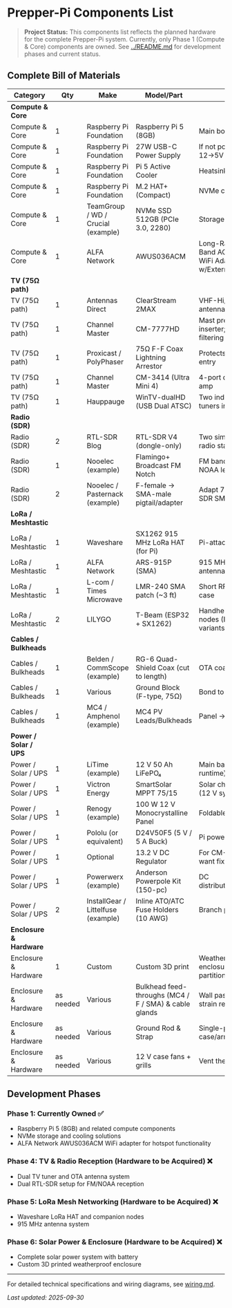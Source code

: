 # Prepper-Pi Components List

> **Project Status:** This components list reflects the planned hardware for the complete Prepper-Pi system. Currently, only Phase 1 (Compute & Core) components are owned. See [../README.md](../README.md) for development phases and current status.

## Complete Bill of Materials

| Category | Qty | Make | Model/Part | Notes |
|----------|-----|------|------------|-------|
| **Compute & Core** | | | | |
| Compute & Core | 1 | Raspberry Pi Foundation | Raspberry Pi 5 (8GB) | Main board |
| Compute & Core | 1 | Raspberry Pi Foundation | 27W USB-C Power Supply | If not powering from 12→5V buck |
| Compute & Core | 1 | Raspberry Pi Foundation | Pi 5 Active Cooler | Heatsink + fan |
| Compute & Core | 1 | Raspberry Pi Foundation | M.2 HAT+ (Compact) | NVMe carrier for Pi 5 |
| Compute & Core | 1 | TeamGroup / WD / Crucial (example) | NVMe SSD 512GB (PCIe 3.0, 2280) | Storage |
| Compute & Core | 1 | ALFA Network | AWUS036ACM | Long-Range Dual-Band AC1200 USB WiFi Adapter w/External Antenna |
| **TV (75Ω path)** | | | | |
| TV (75Ω path) | 1 | Antennas Direct | ClearStream 2MAX | VHF-Hi/UHF OTA antenna |
| TV (75Ω path) | 1 | Channel Master | CM-7777HD | Mast preamp + power inserter; FM-trap/LTE filtering |
| TV (75Ω path) | 1 | Proxicast / PolyPhaser | 75Ω F-F Coax Lightning Arrestor | Protects OTA run; at entry |
| TV (75Ω path) | 1 | Channel Master | CM-3414 (Ultra Mini 4) | 4-port distribution amp |
| TV (75Ω path) | 1 | Hauppauge | WinTV-dualHD (USB Dual ATSC) | Two independent TV tuners in one |
| **Radio (SDR)** | | | | |
| Radio (SDR) | 2 | RTL-SDR Blog | RTL-SDR V4 (dongle-only) | Two simultaneous radio stations |
| Radio (SDR) | 1 | Nooelec (example) | Flamingo+ Broadcast FM Notch | FM band-stop for NOAA leg |
| Radio (SDR) | 2 | Nooelec / Pasternack (example) | F-female → SMA-male pigtail/adapter | Adapt 75Ω RG-6 to SDR SMA |
| **LoRa / Meshtastic** | | | | |
| LoRa / Meshtastic | 1 | Waveshare | SX1262 915 MHz LoRa HAT (for Pi) | Pi-attached LoRa radio |
| LoRa / Meshtastic | 1 | ALFA Network | ARS-915P (SMA) | 915 MHz omni antenna |
| LoRa / Meshtastic | 1 | L-com / Times Microwave | LMR-240 SMA patch (~3 ft) | Short RF jumper inside case |
| LoRa / Meshtastic | 2 | LILYGO | T-Beam (ESP32 + SX1262) | Handheld companion nodes (BLE + GPS variants available) |
| **Cables / Bulkheads** | | | | |
| Cables / Bulkheads | 1 | Belden / CommScope (example) | RG-6 Quad-Shield Coax (cut to length) | OTA coax runs |
| Cables / Bulkheads | 1 | Various | Ground Block (F-type, 75Ω) | Bond to case/ground |
| Cables / Bulkheads | 1 | MC4 / Amphenol (example) | MC4 PV Leads/Bulkheads | Panel → controller |
| **Power / Solar / UPS** | | | | |
| Power / Solar / UPS | 1 | LiTime (example) | 12 V 50 Ah LiFePO₄ | Main battery (size per runtime) |
| Power / Solar / UPS | 1 | Victron Energy | SmartSolar MPPT 75/15 | Solar charge controller (12 V system) |
| Power / Solar / UPS | 1 | Renogy (example) | 100 W 12 V Monocrystalline Panel | Foldable or rigid |
| Power / Solar / UPS | 1 | Pololu (or equivalent) | D24V50F5 (5 V / 5 A Buck) | Pi power from 12 V |
| Power / Solar / UPS | 1 | Optional | 13.2 V DC Regulator | For CM-3414 if you want fixed 13.2 V |
| Power / Solar / UPS | 1 | Powerwerx (example) | Anderson Powerpole Kit (150-pc) | DC distribution/connectors |
| Power / Solar / UPS | 2 | InstallGear / Littelfuse (example) | Inline ATO/ATC Fuse Holders (10 AWG) | Branch protection |
| **Enclosure & Hardware** | | | | |
| Enclosure & Hardware | 1 | Custom | Custom 3D print | Weather-resistant enclosure, internal partition |
| Enclosure & Hardware | as needed | Various | Bulkhead feed-throughs (MC4 / F / SMA) & cable glands | Wall pass-throughs, strain relief |
| Enclosure & Hardware | as needed | Various | Ground Rod & Strap | Single-point bond for case/arrestor |
| Enclosure & Hardware | as needed | Various | 12 V case fans + grills | Vent the power bay |

## Development Phases

### Phase 1: Currently Owned ✅
- Raspberry Pi 5 (8GB) and related compute components
- NVMe storage and cooling solutions  
- ALFA Network AWUS036ACM WiFi adapter for hotspot functionality

### Phase 4: TV & Radio Reception (Hardware to be Acquired) ❌
- Dual TV tuner and OTA antenna system
- Dual RTL-SDR setup for FM/NOAA reception

### Phase 5: LoRa Mesh Networking (Hardware to be Acquired) ❌
- Waveshare LoRa HAT and companion nodes
- 915 MHz antenna system

### Phase 6: Solar Power & Enclosure (Hardware to be Acquired) ❌
- Complete solar power system with battery
- Custom 3D printed weatherproof enclosure

---

For detailed technical specifications and wiring diagrams, see [wiring.md](wiring.md).

*Last updated: 2025-09-30*

